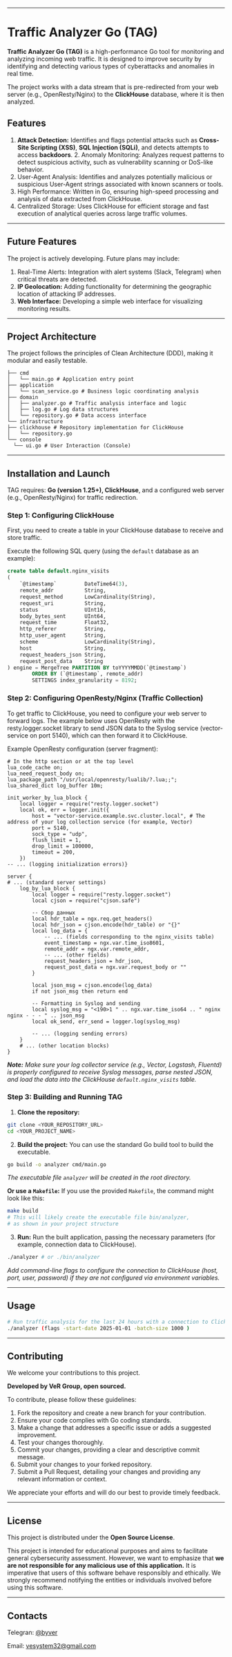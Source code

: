-----

# Traffic Analyzer Go (TAG)

**Traffic Analyzer Go (TAG)** is a high-performance Go tool for monitoring and analyzing incoming web traffic. It is designed to improve security by identifying and detecting various types of cyberattacks and anomalies in real time.

The project works with a data stream that is pre-redirected from your web server (e.g., OpenResty/Nginx) to the **ClickHouse** database, where it is then analyzed.

## Features

1. **Attack Detection:** Identifies and flags potential attacks such as **Cross-Site Scripting (XSS)**, **SQL Injection (SQLi)**, and detects attempts to access **backdoors**. 2. Anomaly Monitoring: Analyzes request patterns to detect suspicious activity, such as vulnerability scanning or DoS-like behavior.
3. User-Agent Analysis: Identifies and analyzes potentially malicious or suspicious User-Agent strings associated with known scanners or tools.
4. High Performance: Written in Go, ensuring high-speed processing and analysis of data extracted from ClickHouse.
5. Centralized Storage: Uses ClickHouse for efficient storage and fast execution of analytical queries across large traffic volumes.

-----

## Future Features

The project is actively developing. Future plans may include:

1. Real-Time Alerts: Integration with alert systems (Slack, Telegram) when critical threats are detected.
2. **IP Geolocation:** Adding functionality for determining the geographic location of attacking IP addresses.
3. **Web Interface:** Developing a simple web interface for visualizing monitoring results.

-----

## Project Architecture

The project follows the principles of Clean Architecture (DDD), making it modular and easily testable.

```
├── cmd
│   └── main.go # Application entry point
├── application
│   └── scan_service.go # Business logic coordinating analysis
├── domain
│   ├── analyzer.go # Traffic analysis interface and logic
│   ├── log.go # Log data structures
│   └── repository.go # Data access interface
└── infrastructure
├── clickhouse # Repository implementation for ClickHouse
│   └── repository.go
└── console
  └── ui.go # User Interaction (Console)
```

-----

## Installation and Launch

TAG requires: **Go (version 1.25+), ClickHouse**, and a configured web server (e.g., OpenResty/Nginx) for traffic
redirection.

### Step 1: Configuring ClickHouse

First, you need to create a table in your ClickHouse database to receive and store traffic.

Execute the following SQL query (using the `default` database as an example):

```sql
create table default.nginx_visits
(
    `@timestamp`         DateTime64(3),
    remote_addr          String,
    request_method       LowCardinality(String),
    request_uri          String,
    status               UInt16,
    body_bytes_sent      UInt64,
    request_time         Float32,
    http_referer         String,
    http_user_agent      String,
    scheme               LowCardinality(String),
    host                 String,
    request_headers_json String,
    request_post_data    String
) engine = MergeTree PARTITION BY toYYYYMMDD(`@timestamp`)
        ORDER BY (`@timestamp`, remote_addr)
        SETTINGS index_granularity = 8192;
```

### Step 2: Configuring OpenResty/Nginx (Traffic Collection)

To get traffic to ClickHouse, you need to configure your web server to forward logs. The example below uses OpenResty
with the resty.logger.socket library to send JSON data to the Syslog service (vector-service on port 5140), which can
then forward it to ClickHouse.

Example OpenResty configuration (server fragment):

```nginx
# In the http section or at the top level
lua_code_cache on;
lua_need_request_body on;
lua_package_path "/usr/local/openresty/lualib/?.lua;;";
lua_shared_dict log_buffer 10m;

init_worker_by_lua_block {
    local logger = require("resty.logger.socket")
    local ok, err = logger.init({
        host = "vector-service.example.svc.cluster.local", # The address of your log collection service (for example, Vector)
        port = 5140,
        sock_type = "udp",
        flush_limit = 1,
        drop_limit = 100000,
        timeout = 200,
    })
-- ... (logging initialization errors)}

server {
# ... (standard server settings)
    log_by_lua_block {
        local logger = require("resty.logger.socket")
        local cjson = require("cjson.safe")
        
        -- Сбор данных
        local hdr_table = ngx.req.get_headers()
        local hdr_json = cjson.encode(hdr_table) or "{}"
        local log_data = {
            -- ... (fields corresponding to the nginx_visits table)
            event_timestamp = ngx.var.time_iso8601,
            remote_addr = ngx.var.remote_addr,
            -- ... (other fields)
            request_headers_json = hdr_json,
            request_post_data = ngx.var.request_body or ""
        }

        local json_msg = cjson.encode(log_data)
        if not json_msg then return end
        
        -- Formatting in Syslog and sending
        local syslog_msg = "<190>1 " .. ngx.var.time_iso64 .. " nginx nginx - - - " .. json_msg
        local ok_send, err_send = logger.log(syslog_msg)
        
        -- ... (logging sending errors)
    }
    # ... (other location blocks)
}
```

***Note:** Make sure your log collector service (e.g., Vector, Logstash, Fluentd) is properly configured to receive
Syslog messages, parse nested JSON, and load the data into the ClickHouse `default.nginx_visits` table.*

### Step 3: Building and Running TAG

1. **Clone the repository:**

```bash
git clone <YOUR_REPOSITORY_URL>
cd <YOUR_PROJECT_NAME>
```

2. **Build the project:**
   You can use the standard Go build tool to build the executable.

```bash
go build -o analyzer cmd/main.go
```

*The executable file `analyzer` will be created in the root directory.*

**Or use a `Makefile`:**
If you use the provided `Makefile`, the command might look like this:

```bash
make build
# This will likely create the executable file bin/analyzer,
# as shown in your project structure
```

3. **Run:**
   Run the built application, passing the necessary parameters (for example, connection data to ClickHouse).

```bash
./analyzer # or ./bin/analyzer
```

*Add command-line flags to configure the connection to ClickHouse (host, port, user, password) if they are not
configured via environment variables.*

-----

## Usage

```bash
# Run traffic analysis for the last 24 hours with a connection to ClickHouse
./analyzer (flags -start-date 2025-01-01 -batch-size 1000 )
```

-----

## Contributing

We welcome your contributions to this project.

**Developed by VeR Group, open sourced.**

To contribute, please follow these guidelines:

1. Fork the repository and create a new branch for your contribution.
2. Ensure your code complies with Go coding standards.
3. Make a change that addresses a specific issue or adds a suggested improvement.
4. Test your changes thoroughly.
5. Commit your changes, providing a clear and descriptive commit message.
6. Submit your changes to your forked repository.
7. Submit a Pull Request, detailing your changes and providing any relevant information or context.

We appreciate your efforts and will do our best to provide timely feedback.

-----

## License

This project is distributed under the **Open Source License**.

This project is intended for educational purposes and aims to facilitate general cybersecurity assessment. However, we
want to emphasize that **we are not responsible for any malicious use of this application.** It is imperative that users
of this software behave responsibly and ethically. We strongly recommend notifying the entities or individuals involved
before using this software.

-----

## Contacts

Telegran: [@byver](https://t.me/byver)

Email: [vesystem32@gmail.com](mailto:vesystem32@gmail.com)
